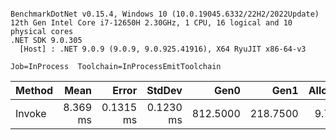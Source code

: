 ```

BenchmarkDotNet v0.15.4, Windows 10 (10.0.19045.6332/22H2/2022Update)
12th Gen Intel Core i7-12650H 2.30GHz, 1 CPU, 16 logical and 10 physical cores
.NET SDK 9.0.305
  [Host] : .NET 9.0.9 (9.0.9, 9.0.925.41916), X64 RyuJIT x86-64-v3

Job=InProcess  Toolchain=InProcessEmitToolchain  

```
| Method |     Mean |     Error |    StdDev |     Gen0 |     Gen1 | Allocated |
|--------|---------:|----------:|----------:|---------:|---------:|----------:|
| Invoke | 8.369 ms | 0.1315 ms | 0.1230 ms | 812.5000 | 218.7500 |   9.79 MB |
